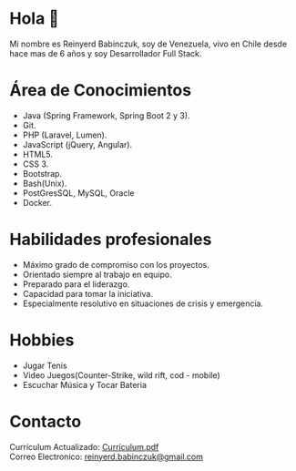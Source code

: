 # Hola 👋

Mi nombre es Reinyerd Babinczuk, soy de Venezuela, vivo en Chile desde hace mas de 6 años y soy Desarrollador Full Stack.

# Área de Conocimientos
* Java (Spring Framework, Spring Boot 2 y 3).
* Git.
* PHP (Laravel, Lumen).
* JavaScript (jQuery, Angular).
* HTML5.
* CSS 3.
* Bootstrap.
* Bash(Unix). 
* PostGresSQL, MySQL, Oracle
* Docker.

# Habilidades profesionales
* Máximo grado de compromiso con los proyectos.
* Orientado siempre al trabajo en equipo.
* Preparado para el liderazgo.
* Capacidad para tomar la iniciativa.
* Especialmente resolutivo en situaciones de crisis y emergencia.

# Hobbies
* Jugar Tenis
* Video Juegos(Counter-Strike, wild rift, cod - mobile)
* Escuchar Música y Tocar Bateria

# Contacto
Currículum Actualizado: [Currículum.pdf](Curriculum-Reinyerd_Babinczuk.pdf)  
Correo Electronico: reinyerd.babinczuk@gmail.com